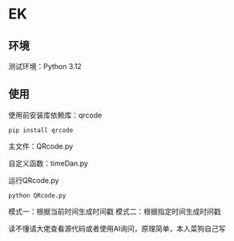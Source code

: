 # EK

## 环境
测试环境：Python 3.12

## 使用

使用前安装库依赖库：qrcode
~~~
pip install qrcode
~~~

主文件：QRcode.py

自定义函数：timeDan.py

运行QRcode.py
~~~
python QRcode.py
~~~

模式一：根据当前时间生成时间戳
模式二：根据指定时间生成时间戳

读不懂请大佬查看源代码或者使用AI询问，原理简单，本人菜狗自己写
